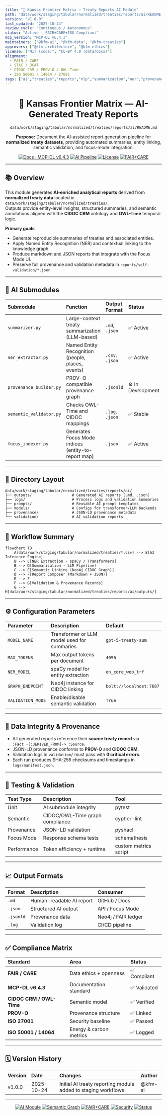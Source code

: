 ```yaml
---
title: "🤖 Kansas Frontier Matrix — Treaty Reports AI Module"
path: "data/work/staging/tabular/normalized/treaties/reports/ai/README.md"
version: "v1.0.0"
last_updated: "2025-10-24"
review_cycle: "Continuous / Autonomous"
status: "Active · FAIR+CARE+ISO Compliant"
mcp_version: "MCP-DL v6.4.3"
maintainers: ["@kfm-ai", "@kfm-data", "@kfm-treaties"]
approvers: ["@kfm-architecture", "@kfm-ethics"]
license: ["MIT (code)", "CC-BY 4.0 (data/docs)"]
alignment:
  - FAIR / CARE
  - STAC / DCAT
  - CIDOC CRM / PROV-O / OWL-Time
  - ISO 50001 / 14064 / 27001
tags: ["ai","treaties","reports","nlp","summarization","ner","provenance","cidoc","owl-time","semantic-validation"]
---
```


<div align="center">

# 🤖 Kansas Frontier Matrix — **AI-Generated Treaty Reports**
`data/work/staging/tabular/normalized/treaties/reports/ai/README.md`

**Purpose:** Document the AI-assisted report generation pipeline for **normalized treaty datasets**, providing automated summaries, entity linking, semantic validation, and focus-mode integration.

[![Docs · MCP-DL v6.4.3](https://img.shields.io/badge/Docs-MCP--DL%20v6.4.3-blue)]()
[![AI Pipeline](https://img.shields.io/badge/AI-Pipeline%20Validated-6f42c1)]()
[![License](https://img.shields.io/badge/License-MIT%20%7C%20CC--BY%204.0-green)]()
[![FAIR+CARE](https://img.shields.io/badge/FAIR%20%2B%20CARE-Compliant-2ecc71)]()

</div>

---

## 📚 Overview

This module generates **AI-enriched analytical reports** derived from **normalized treaty data** located in  
`data/work/staging/tabular/normalized/treaties/`.  
Outputs provide entity-level insights, structured summaries, and semantic annotations aligned with the **CIDOC CRM** ontology and **OWL-Time** temporal logic.

**Primary goals**
- Generate reproducible summaries of treaties and associated entities.
- Apply Named Entity Recognition (NER) and contextual linking to the knowledge graph.
- Produce markdown and JSON reports that integrate with the Focus Mode UI.
- Preserve full provenance and validation metadata in `reports/self-validation/*.json`.

---

## 🧠 AI Submodules

| Submodule | Function | Output Format | Status |
| :--------- | :-------- | :------------- | :------ |
| `summarizer.py` | Large-context treaty summarization (LLM-based) | `.md`, `.json` | ✅ Active |
| `ner_extractor.py` | Named Entity Recognition (people, places, events) | `.csv`, `.json` | ✅ Active |
| `provenance_builder.py` | PROV-O compatible provenance graph | `.jsonld` | ⚙ In Development |
| `semantic_validator.py` | Checks OWL-Time and CIDOC mappings | `.log`, `.json` | ✅ Stable |
| `focus_indexer.py` | Generates Focus Mode indices (entity-to-report map) | `.json` | ✅ Active |

---

## 🧩 Directory Layout

```
data/work/staging/tabular/normalized/treaties/reports/ai/
├── outputs/                  # Generated AI reports (.md, .json)
├── logs/                     # Process logs and validation summaries
├── prompts/                  # Reusable AI prompt templates
├── models/                   # Configs for transformer/LLM backends
├── provenance/               # JSON-LD provenance metadata
└── validation/               # AI validation reports
```

---

## 🧬 Workflow Summary

```mermaid
flowchart TD
    A[data/work/staging/tabular/normalized/treaties/*.csv] --> B[AI Inference Engine]
    B --> C[NER Extraction · spaCy / Transformers]
    B --> D[Summarization · LLM Pipeline]
    C --> E[Semantic Linking (Neo4j CIDOC Graph)]
    D --> F[Report Composer (Markdown + JSON)]
    E --> F
    F --> G[Validation & Provenance Records]
    G --> H[data/work/staging/tabular/normalized/treaties/reports/ai/outputs/]
```

---

## ⚙️ Configuration Parameters

| Parameter | Description | Default |
| :--------- | :------------ | :-------- |
| `MODEL_NAME` | Transformer or LLM model used for summaries | `gpt-5-treaty-sum` |
| `MAX_TOKENS` | Max output tokens per document | `4096` |
| `NER_MODEL` | spaCy model for entity extraction | `en_core_web_trf` |
| `GRAPH_ENDPOINT` | Neo4j instance for CIDOC linking | `bolt://localhost:7687` |
| `VALIDATION_MODE` | Enable/disable semantic validation | `True` |

---

## 🔐 Data Integrity & Provenance

- All generated reports reference their **source treaty record** via  
  `:Fact -[:DERIVED_FROM]-> :Source`.
- JSON-LD provenance conforms to **PROV-O** and **CIDOC CRM**.  
- Validation logs in `validation/` must pass with **0 critical errors**.  
- Each run produces SHA-256 checksums and timestamps in `logs/manifest.json`.

---

## 🧪 Testing & Validation

| Test Type | Description | Tool |
| :--------- | :------------ | :---- |
| Unit | AI submodule integrity | pytest |
| Semantic | CIDOC/OWL-Time graph compliance | cypher-lint |
| Provenance | JSON-LD validation | pyshacl |
| Focus Mode | Response schema tests | schemathesis |
| Performance | Token efficiency + runtime | custom metrics script |

---

## 📈 Output Formats

| Format | Description | Consumer |
| :------ | :----------- | :-------- |
| `.md` | Human-readable AI report | GitHub / Docs |
| `.json` | Structured AI output | API / Focus Mode |
| `.jsonld` | Provenance data | Neo4j / FAIR ledger |
| `.log` | Validation log | CI/CD pipeline |

---

## ✅ Compliance Matrix

| Standard | Area | Status |
| :-------- | :----- | :------ |
| **FAIR / CARE** | Data ethics + openness | ✅ Compliant |
| **MCP-DL v6.4.3** | Documentation standard | ✅ Validated |
| **CIDOC CRM / OWL-Time** | Semantic model | ✅ Verified |
| **PROV-O** | Provenance structure | ✅ Linked |
| **ISO 27001** | Security baseline | ✅ Passed |
| **ISO 50001 / 14064** | Energy & carbon metrics | ✅ Logged |

---

## 🗓️ Version History

| Version | Date | Changes | Author |
| :------ | :---- | :-------- | :------ |
| v1.0.0 | 2025-10-24 | Initial AI treaty reporting module added to staging workflows. | @kfm-ai |

---

<div align="center">

[![AI Module](https://img.shields.io/badge/AI--Module-Treaty%20Reports-6f42c1?style=flat-square)]()
[![Semantic Graph](https://img.shields.io/badge/Semantics-CIDOC%20CRM%20%7C%20OWL--Time-229954?style=flat-square)]()
[![FAIR+CARE](https://img.shields.io/badge/FAIR%20%2B%20CARE-Validated-2ecc71?style=flat-square)]()
[![Security](https://img.shields.io/badge/Security-SHA256%20Verified-008b8b?style=flat-square)]()
[![Status](https://img.shields.io/badge/Status-Active%20Development-orange?style=flat-square)]()

</div>

<!-- MCP-FOOTER-BEGIN
MCP-VERSION: v6.4.3
MCP-TIER: Silver · AI Integration
DOC-PATH: data/work/staging/tabular/normalized/treaties/reports/ai/README.md
MCP-CERTIFIED: true
AI-MODULE: true
FAIR-CARE-COMPLIANT: true
PROVENANCE-LINKED: true
SEMANTIC-VALIDATED: true
SUSTAINABILITY-LOGGED: true
GENERATED-BY: KFM-Automation/DocsBot
LAST-VALIDATED: 2025-10-24
MCP-FOOTER-END -->